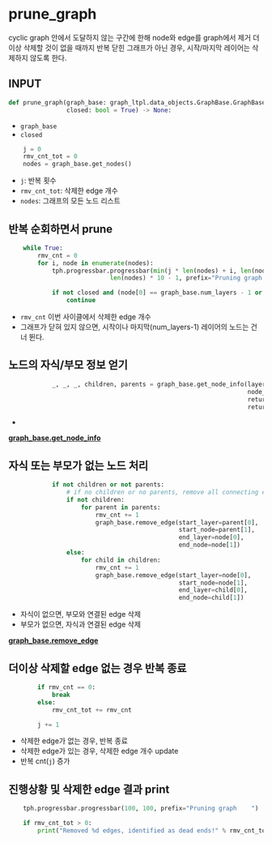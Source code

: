 # prune_graph
cyclic graph 안에서 도달하지 않는 구간에 한해 node와 edge를 graph에서 제거 
더 이상 삭제할 것이 없을 때까지 반복
닫힌 그래프가 아닌 경우, 시작/마지막 레이어는 삭제하지 않도록 한다.
## INPUT
```python
def prune_graph(graph_base: graph_ltpl.data_objects.GraphBase.GraphBase,
                closed: bool = True) -> None:
```
- `graph_base`
- `closed`

```python
    j = 0
    rmv_cnt_tot = 0
    nodes = graph_base.get_nodes()
```
- `j`: 반복 횟수 
- `rmv_cnt_tot`: 삭제한 edge 개수
- `nodes`: 그래프의 모든 노드 리스트

## 반복 순회하면서 prune
```python
    while True:
        rmv_cnt = 0
        for i, node in enumerate(nodes):
            tph.progressbar.progressbar(min(j * len(nodes) + i, len(nodes) * 10 - 2),
                            len(nodes) * 10 - 1, prefix="Pruning graph    ")

            if not closed and (node[0] == graph_base.num_layers - 1 or node[0] == 0):
                continue
```
- `rmv_cnt` 이번 사이클에서 삭제한 edge 개수
- 그래프가 닫혀 있지 않으면, 시작이나 마지막(num_layers-1) 레이어의 노드는 건너 뛴다.

## 노드의 자식/부모 정보 얻기
```python
            _, _, _, children, parents = graph_base.get_node_info(layer=node[0],
                                                                  node_number=node[1],
                                                                  return_child=True,
                                                                  return_parent=True)
```
-
**[graph_base.get_node_info](graph_base.md)**

## 자식 또는 부모가 없는 노드 처리
```python
            if not children or not parents:
                # if no children or no parents, remove all connecting edges
                if not children:
                    for parent in parents:
                        rmv_cnt += 1
                        graph_base.remove_edge(start_layer=parent[0],
                                               start_node=parent[1],
                                               end_layer=node[0],
                                               end_node=node[1])
                else:
                    for child in children:
                        rmv_cnt += 1
                        graph_base.remove_edge(start_layer=node[0],
                                               start_node=node[1],
                                               end_layer=child[0],
                                               end_node=child[1])
```
- 자식이 없으면, 부모와 연결된 edge 삭제
- 부모가 없으면, 자식과 연결된 edge 삭제

**[graph_base.remove_edge](graph_base.md)**

## 더이상 삭제할 edge 없는 경우 반복 종료
```python
        if rmv_cnt == 0:
            break
        else:
            rmv_cnt_tot += rmv_cnt

        j += 1
```
- 삭제한 edge가 없는 경우, 반복 종료
- 삭제한 edge가 있는 경우, 삭제한 edge 개수 update
- 반복 cnt(`j`) 증가

## 진행상황 및 삭제한 edge 결과 print
```python
    tph.progressbar.progressbar(100, 100, prefix="Pruning graph    ")

    if rmv_cnt_tot > 0:
        print("Removed %d edges, identified as dead ends!" % rmv_cnt_tot)
```


